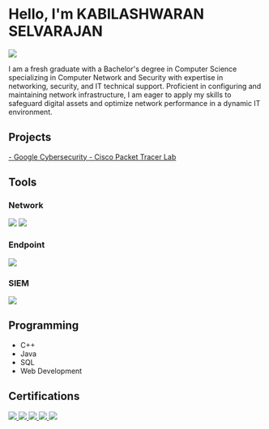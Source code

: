# Hello, I'm KABILASHWARAN SELVARAJAN
<a href="https://linkedin.com/in/kabilashwaran-selvarajan/"><img src="https://img.shields.io/badge/-LinkedIn-0072b1?&style=for-the-badge&logo=linkedin&logoColor=white" /></a>

I am a fresh graduate with a Bachelor's degree in Computer Science specializing in Computer Network and Security with expertise in networking, security, and IT technical support. Proficient in configuring and maintaining network infrastructure, I am eager to apply my skills to safeguard digital assets and optimize network performance in a dynamic IT environment.


## Projects
<a href="https://github.com/KabilashwaranS/Google-Cybersecurity"> - Google Cybersecurity </a>
<a href="https://github.com/KabilashwaranS/Packet-Tracer-Lab"> - Cisco Packet Tracer Lab </a>

## Tools

### Network
<div>
    <img src="https://img.shields.io/badge/-Wireshark-1679A7?&style=for-the-badge&logo=Wireshark&logoColor=white" />
    <img src="https://img.shields.io/badge/-Packet%20Tracer-008EDB?style=for-the-badge&logo=cisco&logoColor=white" />

</div>

### Endpoint
<div>
    <img src="https://img.shields.io/badge/-Microsoft_Defender-00A4EF?&style=for-the-badge&logo=Microsoft&logoColor=white" />

</div>

### SIEM
<div>
    <img src="https://img.shields.io/badge/-Splunk-000000?&style=for-the-badge&logo=Splunk&logoColor=white" />
   
</div>

## Programming
- C++
- Java
- SQL
- Web Development

## Certifications

<div>
<a href="https://coursera.org/share/6fa4afed5e13aed6616269816ab3c028"> <img src="https://img.shields.io/badge/-Google%20Cybersecurity%20Professional-blue?&style=for-the-badge&logo=google&logoColor=white"/> </a>
<a href="https://coursera.org/share/8d3a6e4010fbc7cc4ad15a18e972be9a"> <img src="https://img.shields.io/badge/-Security%20in%20Google%20Cloud-blue?&style=for-the-badge&logo=googlecloud&logoColor=white"/> </a>
<a href="https://drive.google.com/file/d/11AOSdRnnRHC-PdQT7XV0K7lZYqm7Xe8i/view?usp=sharing"> <img src="https://img.shields.io/badge/-CCNA%3A%20Introduction%20to%20Networks-yellow?style=for-the-badge&logo=cisco&logoColor=white"/> </a>
<a href="https://drive.google.com/file/d/1GPr_HAbSHVTvYBiJhAQmNCr9sDw18tlU/view?usp=sharing"> <img src="https://img.shields.io/badge/-CCNA%3A%20Switching%2C%20Routing%2C%20and%20Wireless%20Essentials-blue?style=for-the-badge&logo=cisco&logoColor=white"/> </a>
<a href="https://drive.google.com/file/d/1JVOnfEAqKGkPC64sJaJyoBT0-vFmZihX/view?usp=sharing"> <img src="https://img.shields.io/badge/-CCNA%3A%20Enterprise%20Networking%2C%20Security%2C%20and%20Automation-green?style=for-the-badge&logo=cisco&logoColor=white"/> </a>


</div>




<!--
**KabilashwaranS/KabilashwaranS** is a ✨ _special_ ✨ repository because its `README.md` (this file) appears on your GitHub profile.

Here are some ideas to get you started:

- 🔭 I’m currently working on ...
- 🌱 I’m currently learning ...
- 👯 I’m looking to collaborate on ...
- 🤔 I’m looking for help with ...
- 💬 Ask me about ...
- 📫 How to reach me: ...
- 😄 Pronouns: ...
- ⚡ Fun fact: ...
-->

